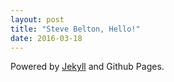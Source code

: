 ```yaml
---
layout: post
title: "Steve Belton, Hello!"
date: 2016-03-18
---
```


Powered by [Jekyll](http://jekyllrb.com) and Github Pages.
